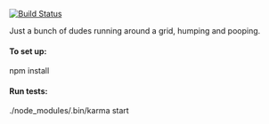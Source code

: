[![Build Status](https://travis-ci.org/yishnish/lyfe.svg?branch=master)](https://travis-ci.org/yishnish/lyfe)

Just a bunch of dudes running around a grid, humping and pooping.

#### To set up:                  
npm install

#### Run tests:
./node_modules/.bin/karma start
